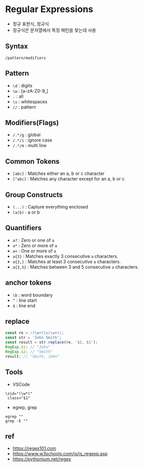 # Regular Expressions
* 정규 표현식, 정규식
* 정규식은 문자열에서 특정 패턴을 찾는데 사용

## Syntax
```
/pattern/modifiers
```

## Pattern
* `\d` : digits
* `\w` : [a-zA-Z0-9_]
* `.` : all
* `\s` : whitespaces
* `//` : pattern

## Modifiers(Flags)
* `/.*/g` : global
* `/.*/i` : ignore case
* `/.*/m` : multi line

## Common Tokens
* `[abc]` : Matches either an a, b or c character
* `[^abc]` : Matches any character except for an a, b or c

## Group Constructs
* `(...)` : Capture everything enclosed
* `(a|b)` : a or b

## Quantifiers
* `a?` : Zero or one of `a`
* `a*` : Zero or more of `a`
* `a+` : One or more of `a`
* `a{3}` : Matches exactly 3 consecutive `a` characters.
* `a{3,}` : Matches at least 3 consecutive `a` characters.
* `a{3,5}` : Matches between 3 and 5 consecutive `a` characters.

## anchor tokens
* `\b` : word boundary
* `^` : line start
* `$` : line end

## replace
```javascript
const re = /(\w+)\s(\w+)/;
const str = 'John Smith';
const result = str.replace(re, '$2, $1');
RegExp.$1; // "John"
RegExp.$2; // "Smith"
result; // "Smith, John"
```

## Tools
* VSCode

```
\sid="(\w*)"
 class="$1"
```

* egrep, grep

```
egrep ""
grep -E ""
```

## ref
* https://regex101.com
* https://www.w3schools.com/js/js_regexp.asp
* https://pythonium.net/regex
